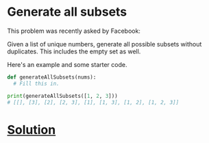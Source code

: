 # Generate all subsets

This problem was recently asked by Facebook:

Given a list of unique numbers, generate all possible subsets without duplicates. This includes the empty set as well.

Here's an example and some starter code.

```python
def generateAllSubsets(nums):
  # Fill this in.

print(generateAllSubsets([1, 2, 3]))
# [[], [3], [2], [2, 3], [1], [1, 3], [1, 2], [1, 2, 3]]
```

# [Solution](solution.md)